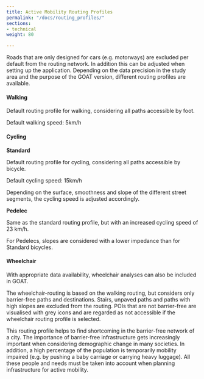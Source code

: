 ```yaml
---
title: Active Mobility Routing Profiles
permalink: "/docs/routing_profiles/"
sections:
- technical
weight: 80

---
```

Roads that are only designed for cars (e.g. motorways) are excluded per default from the routing network.
In addition this can be adjusted when setting up the application. Depending on the data precision in the study area and the purpose of the GOAT version, different routing profiles are available.

#### Walking

Default routing profile for walking, considering all paths accessible by foot.

Default walking speed: 5km/h

#### Cycling

<b>Standard</b>

Default routing profile for cycling, considering all paths accessible by bicycle.

Default cycling speed: 15km/h

Depending on the surface, smoothness and slope of the different street segments, the cycling speed is adjusted accordingly.

<b>Pedelec</b>

Same as the standard routing profile, but with an increased cycling speed of 23 km/h.

For Pedelecs, slopes are considered with a lower impedance than for Standard bicycles.

#### Wheelchair

With appropriate data availability, wheelchair analyses can also be included in GOAT.

The wheelchair-routing is based on the walking routing, but considers only barrier-free paths and destinations. Stairs, unpaved paths and paths with high slopes are excluded from the routing. POIs that are not barrier-free are visualised with grey icons and are regarded as not accessible if the wheelchair routing profile is selected.

This routing profile helps to find shortcoming in the barrier-free network of a city. The importance of barrier-free infrastructure gets increasingly important when considering demographic change in many societies. In addition, a high percentage of the population is temporarily mobility impaired (e.g. by pushing a baby carriage or carrying heavy luggage). All these people and needs must be taken into account when planning infrastructure for active mobility.